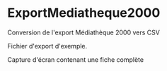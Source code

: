 # ExportMediatheque2000
Conversion de l'export Médiathèque 2000 vers CSV

Fichier d'export d'exemple.

Capture d'écran contenant une fiche complète
